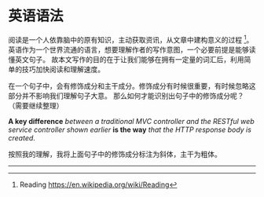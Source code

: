 # 英语语法

阅读是一个人依靠脑中的原有知识，主动获取资讯，从文章中建构意义的过程 [^cite_ref-1]。
英语作为一个世界流通的语言，想要理解作者的写作意图，一个必要前提是能够读懂英文句子。
故本文写作的目的在于让我们能够在拥有一定量的词汇后，利用简单的技巧加快阅读和理解速度。

在一个句子中，会有修饰成分和主干成分。修饰成分有时候很重要，有时候忽略这部分并不影响我们理解句子大意。
那么如何才能识别出句子中的修饰成分呢？（需要继续整理）

**A key difference** *between a traditional MVC controller and the RESTful web service controller*
*shown earlier* **is the way** *that the HTTP response body is created*.

按照我的理解，我将上面句子中的修饰成分标注为斜体，主干为粗体。

---

[^cite_ref-1]: Reading <https://en.wikipedia.org/wiki/Reading>
